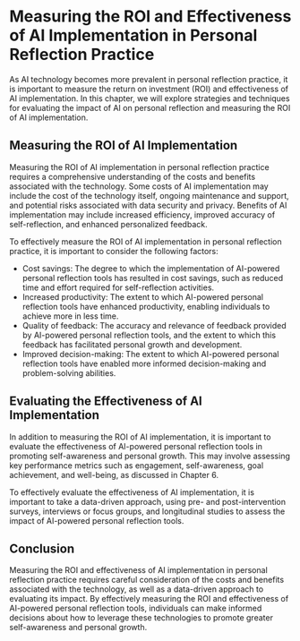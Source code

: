Measuring the ROI and Effectiveness of AI Implementation in Personal Reflection Practice
=======================================================================================================================================================

As AI technology becomes more prevalent in personal reflection practice, it is important to measure the return on investment (ROI) and effectiveness of AI implementation. In this chapter, we will explore strategies and techniques for evaluating the impact of AI on personal reflection and measuring the ROI of AI implementation.

Measuring the ROI of AI Implementation
--------------------------------------

Measuring the ROI of AI implementation in personal reflection practice requires a comprehensive understanding of the costs and benefits associated with the technology. Some costs of AI implementation may include the cost of the technology itself, ongoing maintenance and support, and potential risks associated with data security and privacy. Benefits of AI implementation may include increased efficiency, improved accuracy of self-reflection, and enhanced personalized feedback.

To effectively measure the ROI of AI implementation in personal reflection practice, it is important to consider the following factors:

* Cost savings: The degree to which the implementation of AI-powered personal reflection tools has resulted in cost savings, such as reduced time and effort required for self-reflection activities.
* Increased productivity: The extent to which AI-powered personal reflection tools have enhanced productivity, enabling individuals to achieve more in less time.
* Quality of feedback: The accuracy and relevance of feedback provided by AI-powered personal reflection tools, and the extent to which this feedback has facilitated personal growth and development.
* Improved decision-making: The extent to which AI-powered personal reflection tools have enabled more informed decision-making and problem-solving abilities.

Evaluating the Effectiveness of AI Implementation
-------------------------------------------------

In addition to measuring the ROI of AI implementation, it is important to evaluate the effectiveness of AI-powered personal reflection tools in promoting self-awareness and personal growth. This may involve assessing key performance metrics such as engagement, self-awareness, goal achievement, and well-being, as discussed in Chapter 6.

To effectively evaluate the effectiveness of AI implementation, it is important to take a data-driven approach, using pre- and post-intervention surveys, interviews or focus groups, and longitudinal studies to assess the impact of AI-powered personal reflection tools.

Conclusion
----------

Measuring the ROI and effectiveness of AI implementation in personal reflection practice requires careful consideration of the costs and benefits associated with the technology, as well as a data-driven approach to evaluating its impact. By effectively measuring the ROI and effectiveness of AI-powered personal reflection tools, individuals can make informed decisions about how to leverage these technologies to promote greater self-awareness and personal growth.
